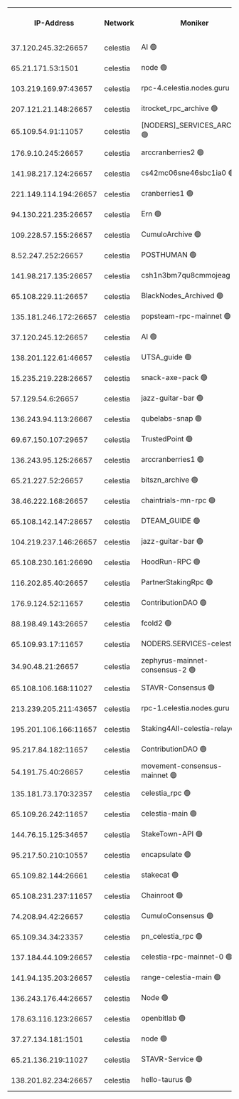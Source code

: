 


<table><tr><th>IP-Address</th><th>Network</th><th>Moniker</th><th>Latest Block Height</th><th>Earliest Block Height</th><th>Catching Up</th><th>Tx Index</th><th>Voting Power</th><th>Version</th><th>Scan Time</th></tr><tr><td>37.120.245.32:26657</td><td>celestia</td><td>AI 🟢</td><td>4349327</td><td>1</td><td>False</td><td>off</td><td>0</td><td>3.3.1</td><td>2025-03-08T04:27:46.561614440UTC</td></tr><tr><td>65.21.171.53:1501</td><td>celestia</td><td>node 🟢</td><td>4349327</td><td>1</td><td>False</td><td>on</td><td>0</td><td>3.4.0</td><td>2025-03-08T04:27:46.945618632UTC</td></tr><tr><td>103.219.169.97:43657</td><td>celestia</td><td>rpc-4.celestia.nodes.guru 🟢</td><td>4349330</td><td>1</td><td>False</td><td>on</td><td>0</td><td>3.4.0</td><td>2025-03-08T04:28:04.895242981UTC</td></tr><tr><td>207.121.21.148:26657</td><td>celestia</td><td>itrocket_rpc_archive 🟢</td><td>4349332</td><td>1</td><td>False</td><td>on</td><td>0</td><td>3.4.0</td><td>2025-03-08T04:28:14.326671968UTC</td></tr><tr><td>65.109.54.91:11057</td><td>celestia</td><td>[NODERS]_SERVICES_ARCHIVE 🟢</td><td>4340659</td><td>1</td><td>False</td><td>on</td><td>0</td><td>3.3.1</td><td>2025-03-08T04:28:43.423449406UTC</td></tr><tr><td>176.9.10.245:26657</td><td>celestia</td><td>arccranberries2 🟢</td><td>4349341</td><td>1</td><td>False</td><td>on</td><td>0</td><td>3.4.0</td><td>2025-03-08T04:29:00.066807023UTC</td></tr><tr><td>141.98.217.124:26657</td><td>celestia</td><td>cs42mc06sne46sbc1ia0 🟢</td><td>4349342</td><td>1</td><td>False</td><td>on</td><td>0</td><td>3.4.0</td><td>2025-03-08T04:29:04.936790373UTC</td></tr><tr><td>221.149.114.194:26657</td><td>celestia</td><td>cranberries1 🟢</td><td>4349347</td><td>1</td><td>False</td><td>on</td><td>0</td><td>3.4.0</td><td>2025-03-08T04:29:31.040891037UTC</td></tr><tr><td>94.130.221.235:26657</td><td>celestia</td><td>Ern 🟢</td><td>4349354</td><td>1</td><td>False</td><td>on</td><td>0</td><td>3.4.0</td><td>2025-03-08T04:30:04.451305320UTC</td></tr><tr><td>109.228.57.155:26657</td><td>celestia</td><td>CumuloArchive 🟢</td><td>4349355</td><td>1</td><td>False</td><td>on</td><td>0</td><td>3.4.0</td><td>2025-03-08T04:30:12.964304636UTC</td></tr><tr><td>8.52.247.252:26657</td><td>celestia</td><td>POSTHUMAN 🟢</td><td>4349357</td><td>1</td><td>False</td><td>on</td><td>0</td><td>3.4.0</td><td>2025-03-08T04:30:19.982600135UTC</td></tr><tr><td>141.98.217.135:26657</td><td>celestia</td><td>csh1n3bm7qu8cmmojeag 🟢</td><td>4349357</td><td>1</td><td>False</td><td>on</td><td>0</td><td>3.4.0</td><td>2025-03-08T04:30:20.368049218UTC</td></tr><tr><td>65.108.229.11:26657</td><td>celestia</td><td>BlackNodes_Archived 🟢</td><td>4349358</td><td>1</td><td>False</td><td>on</td><td>0</td><td>3.3.1</td><td>2025-03-08T04:30:24.878465573UTC</td></tr><tr><td>135.181.246.172:26657</td><td>celestia</td><td>popsteam-rpc-mainnet 🟢</td><td>4349364</td><td>1</td><td>False</td><td>on</td><td>0</td><td>3.4.0</td><td>2025-03-08T04:30:58.778298329UTC</td></tr><tr><td>37.120.245.12:26657</td><td>celestia</td><td>AI 🟢</td><td>4349366</td><td>1</td><td>False</td><td>off</td><td>0</td><td>3.3.1</td><td>2025-03-08T04:31:07.375601746UTC</td></tr><tr><td>138.201.122.61:46657</td><td>celestia</td><td>UTSA_guide 🟢</td><td>4349374</td><td>1</td><td>False</td><td>on</td><td>0</td><td>3.4.0</td><td>2025-03-08T04:31:51.953655786UTC</td></tr><tr><td>15.235.219.228:26657</td><td>celestia</td><td>snack-axe-pack 🟢</td><td>4349374</td><td>1</td><td>False</td><td>off</td><td>0</td><td>3.1.1</td><td>2025-03-08T04:31:53.002311381UTC</td></tr><tr><td>57.129.54.6:26657</td><td>celestia</td><td>jazz-guitar-bar 🟢</td><td>4349377</td><td>1</td><td>False</td><td>off</td><td>0</td><td>3.1.1</td><td>2025-03-08T04:32:03.661437325UTC</td></tr><tr><td>136.243.94.113:26667</td><td>celestia</td><td>qubelabs-snap 🟢</td><td>4349381</td><td>1</td><td>False</td><td>on</td><td>0</td><td>3.4.0</td><td>2025-03-08T04:32:27.362392361UTC</td></tr><tr><td>69.67.150.107:29657</td><td>celestia</td><td>TrustedPoint 🟢</td><td>4349383</td><td>1</td><td>False</td><td>on</td><td>0</td><td>3.2.0</td><td>2025-03-08T04:32:38.457161148UTC</td></tr><tr><td>136.243.95.125:26657</td><td>celestia</td><td>arccranberries1 🟢</td><td>4349390</td><td>1</td><td>False</td><td>on</td><td>0</td><td>3.4.0</td><td>2025-03-08T04:33:13.877784518UTC</td></tr><tr><td>65.21.227.52:26657</td><td>celestia</td><td>bitszn_archive 🟢</td><td>4349392</td><td>1</td><td>False</td><td>on</td><td>0</td><td>3.3.1</td><td>2025-03-08T04:33:22.839420107UTC</td></tr><tr><td>38.46.222.168:26657</td><td>celestia</td><td>chaintrials-mn-rpc 🟢</td><td>4349393</td><td>1</td><td>False</td><td>on</td><td>0</td><td>3.4.0</td><td>2025-03-08T04:33:25.708478728UTC</td></tr><tr><td>65.108.142.147:28657</td><td>celestia</td><td>DTEAM_GUIDE 🟢</td><td>4349399</td><td>1</td><td>False</td><td>on</td><td>0</td><td>3.4.0</td><td>2025-03-08T04:34:01.922308424UTC</td></tr><tr><td>104.219.237.146:26657</td><td>celestia</td><td>jazz-guitar-bar 🟢</td><td>4349402</td><td>1</td><td>False</td><td>off</td><td>0</td><td>3.1.1</td><td>2025-03-08T04:34:13.582909372UTC</td></tr><tr><td>65.108.230.161:26690</td><td>celestia</td><td>HoodRun-RPC 🟢</td><td>2371494</td><td>1537165</td><td>False</td><td>off</td><td>0</td><td>1.9.0</td><td>2025-03-08T04:34:10.848664406UTC</td></tr><tr><td>116.202.85.40:26657</td><td>celestia</td><td>PartnerStakingRpc 🟢</td><td>2371494</td><td>1588231</td><td>False</td><td>on</td><td>0</td><td>1.9.0</td><td>2025-03-08T04:27:59.511788007UTC</td></tr><tr><td>176.9.124.52:11657</td><td>celestia</td><td>ContributionDAO 🟢</td><td>4349392</td><td>2419178</td><td>False</td><td>on</td><td>0</td><td>3.3.1</td><td>2025-03-08T04:33:20.332542793UTC</td></tr><tr><td>88.198.49.143:26657</td><td>celestia</td><td>fcold2 🟢</td><td>4349368</td><td>3174774</td><td>False</td><td>on</td><td>0</td><td>3.4.0</td><td>2025-03-08T04:31:18.137549360UTC</td></tr><tr><td>65.109.93.17:11657</td><td>celestia</td><td>NODERS.SERVICES-celestia 🟢</td><td>4349371</td><td>3188251</td><td>False</td><td>on</td><td>0</td><td>3.2.0</td><td>2025-03-08T04:31:31.161554653UTC</td></tr><tr><td>34.90.48.21:26657</td><td>celestia</td><td>zephyrus-mainnet-consensus-2 🟢</td><td>4349360</td><td>3733501</td><td>False</td><td>on</td><td>0</td><td>3.3.1</td><td>2025-03-08T04:30:39.511607545UTC</td></tr><tr><td>65.108.106.168:11027</td><td>celestia</td><td>STAVR-Consensus 🟢</td><td>4349348</td><td>3831001</td><td>False</td><td>on</td><td>0</td><td>3.4.0</td><td>2025-03-08T04:29:33.488649607UTC</td></tr><tr><td>213.239.205.211:43657</td><td>celestia</td><td>rpc-1.celestia.nodes.guru 🟢</td><td>4349370</td><td>3897823</td><td>False</td><td>on</td><td>0</td><td>3.4.0</td><td>2025-03-08T04:31:26.861337381UTC</td></tr><tr><td>195.201.106.166:11657</td><td>celestia</td><td>Staking4All-celestia-relayer 🟢</td><td>4349411</td><td>4051450</td><td>False</td><td>off</td><td>0</td><td>3.0.2</td><td>2025-03-08T04:34:58.188150310UTC</td></tr><tr><td>95.217.84.182:11657</td><td>celestia</td><td>ContributionDAO 🟢</td><td>4349395</td><td>4183965</td><td>False</td><td>off</td><td>0</td><td>3.3.1</td><td>2025-03-08T04:33:38.325725738UTC</td></tr><tr><td>54.191.75.40:26657</td><td>celestia</td><td>movement-consensus-mainnet 🟢</td><td>4349408</td><td>4194001</td><td>False</td><td>off</td><td>0</td><td>3.3.1</td><td>2025-03-08T04:34:43.240285780UTC</td></tr><tr><td>135.181.73.170:32357</td><td>celestia</td><td>celestia_rpc 🟢</td><td>4349400</td><td>4228439</td><td>False</td><td>on</td><td>0</td><td>3.4.0</td><td>2025-03-08T04:34:06.371258538UTC</td></tr><tr><td>65.109.26.242:11657</td><td>celestia</td><td>celestia-main 🟢</td><td>4349378</td><td>4231172</td><td>False</td><td>on</td><td>0</td><td>3.4.0</td><td>2025-03-08T04:32:12.730779576UTC</td></tr><tr><td>144.76.15.125:34657</td><td>celestia</td><td>StakeTown-API 🟢</td><td>4349334</td><td>4246335</td><td>False</td><td>on</td><td>0</td><td>3.4.0</td><td>2025-03-08T04:28:24.313286914UTC</td></tr><tr><td>95.217.50.210:10557</td><td>celestia</td><td>encapsulate 🟢</td><td>4349350</td><td>4274001</td><td>False</td><td>off</td><td>0</td><td>3.3.1</td><td>2025-03-08T04:29:45.444788707UTC</td></tr><tr><td>65.109.82.144:26661</td><td>celestia</td><td>stakecat 🟢</td><td>4349370</td><td>4275001</td><td>False</td><td>on</td><td>0</td><td>3.3.1</td><td>2025-03-08T04:31:29.807686877UTC</td></tr><tr><td>65.108.231.237:11657</td><td>celestia</td><td>Chainroot 🟢</td><td>4349341</td><td>4277078</td><td>False</td><td>on</td><td>0</td><td>3.2.0</td><td>2025-03-08T04:29:00.479812633UTC</td></tr><tr><td>74.208.94.42:26657</td><td>celestia</td><td>CumuloConsensus 🟢</td><td>4349348</td><td>4279001</td><td>False</td><td>on</td><td>0</td><td>3.4.0</td><td>2025-03-08T04:29:34.276673119UTC</td></tr><tr><td>65.109.34.34:23357</td><td>celestia</td><td>pn_celestia_rpc 🟢</td><td>4349364</td><td>4306938</td><td>False</td><td>on</td><td>0</td><td>3.4.0</td><td>2025-03-08T04:30:58.401217806UTC</td></tr><tr><td>137.184.44.109:26657</td><td>celestia</td><td>celestia-rpc-mainnet-0 🟢</td><td>4349370</td><td>4306938</td><td>False</td><td>on</td><td>0</td><td>3.4.0</td><td>2025-03-08T04:31:30.734311107UTC</td></tr><tr><td>141.94.135.203:26657</td><td>celestia</td><td>range-celestia-main 🟢</td><td>4324451</td><td>4322080</td><td>False</td><td>off</td><td>0</td><td>3.4.0</td><td>2025-03-08T04:28:03.916816848UTC</td></tr><tr><td>136.243.176.44:26657</td><td>celestia</td><td>Node 🟢</td><td>4349349</td><td>4325001</td><td>False</td><td>on</td><td>0</td><td>3.4.0</td><td>2025-03-08T04:29:40.762848950UTC</td></tr><tr><td>178.63.116.123:26657</td><td>celestia</td><td>openbitlab 🟢</td><td>4349331</td><td>4335247</td><td>False</td><td>on</td><td>0</td><td>3.4.0</td><td>2025-03-08T04:28:09.426458350UTC</td></tr><tr><td>37.27.134.181:1501</td><td>celestia</td><td>node 🟢</td><td>4349352</td><td>4340837</td><td>False</td><td>off</td><td>0</td><td>3.0.2</td><td>2025-03-08T04:29:53.957536027UTC</td></tr><tr><td>65.21.136.219:11027</td><td>celestia</td><td>STAVR-Service 🟢</td><td>4346866</td><td>4342501</td><td>False</td><td>on</td><td>0</td><td>3.4.0</td><td>2025-03-08T04:27:46.168326810UTC</td></tr><tr><td>138.201.82.234:26657</td><td>celestia</td><td>hello-taurus 🟢</td><td>4349370</td><td>4346001</td><td>False</td><td>off</td><td>0</td><td>3.4.0</td><td>2025-03-08T04:31:29.319824549UTC</td></tr></table>